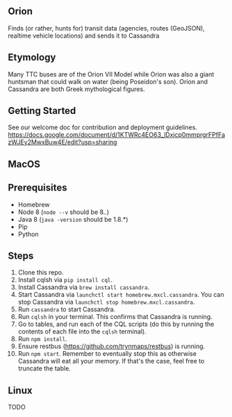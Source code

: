 ## Orion

Finds (or rather, hunts for) transit data (agencies, routes (GeoJSON), realtime vehicle locations) and sends it to Cassandra

## Etymology

Many TTC buses are of the Orion VII Model while Orion was also a giant huntsman that could walk on water (being Poseidon's son). Orion and Cassandra are both Greek mythological figures.

## Getting Started

See our welcome doc for contribution and deployment guidelines.
https://docs.google.com/document/d/1KTWRc4EO63_lDxjcp0mmprgrFPfFazWJEy2MwxBuw4E/edit?usp=sharing

## MacOS

## Prerequisites

- Homebrew
- Node 8 (`node --v` should be 8.*.*)
- Java 8 (`java -version` should be 1.8.*)
- Pip
- Python

## Steps

1. Clone this repo.
2. Install cqlsh via `pip install cql`.
3. Install Cassandra via `brew install cassandra`.
4. Start Cassandra via `launchctl start homebrew.mxcl.cassandra`.
   You can stop Cassandra via `launchctl stop homebrew.mxcl.cassandra`.
5. Run `cassandra` to start Cassandra.
6. Run `cqlsh` in your terminal. This confirms that Cassandra is running.
7. Go to tables, and run each of the CQL scripts (do this by running the contents of each file into the `cqlsh` terminal).
8. Run `npm install`.
9. Ensure restbus (https://github.com/trynmaps/restbus) is running.
10. Run `npm start`. Remember to eventually stop this as otherwise Cassandra will eat all your memory. If that's the case, feel free to truncate the table.

## Linux

TODO
